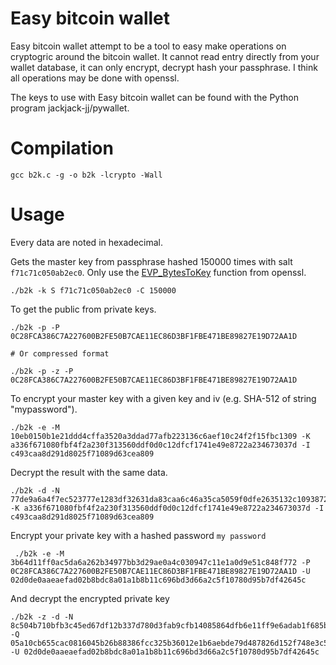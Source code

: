 # Easy bitcoin wallet

Easy bitcoin wallet attempt to be a tool to easy make operations on cryptogric
around the bitcoin wallet. It cannot read entry directly from your wallet
database, it can only encrypt, decrypt hash your passphrase. I think all
operations may be done with openssl.

The keys to use with Easy bitcoin wallet can be found with the Python program
jackjack-jj/pywallet.

# Compilation

~~~
gcc b2k.c -g -o b2k -lcrypto -Wall
~~~

# Usage

Every data are noted in hexadecimal.

Gets the master key from passphrase hashed 150000 times with salt
`f71c71c050ab2ec0`. Only use the [EVP_BytesToKey](https://www.openssl.org/docs/crypto/EVP_BytesToKey.html)
function from openssl.

~~~
./b2k -k S f71c71c050ab2ec0 -C 150000
~~~

To get the public from private keys.

~~~
./b2k -p -P 0C28FCA386C7A227600B2FE50B7CAE11EC86D3BF1FBE471BE89827E19D72AA1D

# Or compressed format

./b2k -p -z -P 0C28FCA386C7A227600B2FE50B7CAE11EC86D3BF1FBE471BE89827E19D72AA1D
~~~

To encrypt your master key with a given key and iv (e.g. SHA-512 of string
"mypassword").

~~~
./b2k -e -M 10eb0150b1e21ddd4cffa3520a3ddad77afb223136c6aef10c24f2f15fbc1309 -K a336f671080fbf4f2a230f313560ddf0d0c12dfcf1741e49e8722a234673037d -I c493caa8d291d8025f71089d63cea809
~~~

Decrypt the result with the same data.

~~~
./b2k -d -N 77de9a6a4f7ec523777e1283df32631da83caa6c46a35ca5059f0dfe2635132c1093872e8e5693a5c9c4a458f7e9037b -K a336f671080fbf4f2a230f313560ddf0d0c12dfcf1741e49e8722a234673037d -I c493caa8d291d8025f71089d63cea809
~~~

Encrypt your private key with a hashed password `my password`

~~~
 ./b2k -e -M 3b64d11ff0ac5da6a262b34977bb3d29ae0a4c030947c11e1a0d9e51c848f772 -P 0C28FCA386C7A227600B2FE50B7CAE11EC86D3BF1FBE471BE89827E19D72AA1D -U 02d0de0aaeaefad02b8bdc8a01a1b8b11c696bd3d66a2c5f10780d95b7df42645c
~~~

And decrypt the encrypted private key

~~~
./b2k -z -d -N 8c504b710bfb3c45ed67df12b337d780d3fab9cfb14085864dfb6e11ff9e6adab1f685b40ffc85bef7e79e1042ccdee5 -Q 05a10cb655cac0816045b26b88386fcc325b36012e1b6aebde79d487826d152f748e3c516dd97a0e3808eb18d70077fd -U 02d0de0aaeaefad02b8bdc8a01a1b8b11c696bd3d66a2c5f10780d95b7df42645c
~~~
